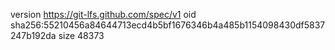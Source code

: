 version https://git-lfs.github.com/spec/v1
oid sha256:55210456a84644713ecd4b5bf1676346b4a485b1154098430df5837247b192da
size 48373
